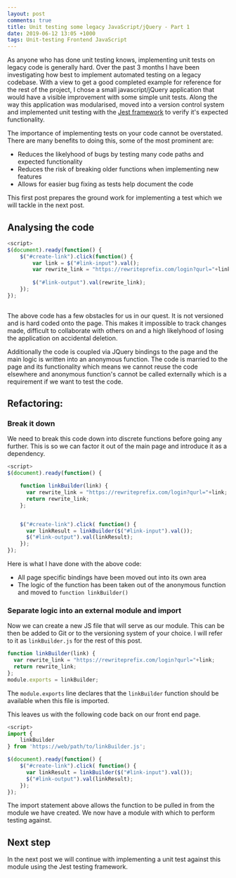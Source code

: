```yaml
---
layout: post
comments: true
title: Unit testing some legacy JavaScript/jQuery - Part 1
date: 2019-06-12 13:05 +1000
tags: Unit-testing Frontend JavaScript
---
```

As anyone who has done unit testing knows, implementing unit tests on legacy code is generally hard. Over the past 3 months I have been investigating how best to implement automated testing on a legacy codebase. With a view to get a good completed example for reference for the rest of the project, I chose a small javascript/jQuery application that would have a visible improvement with some simple unit tests. Along the way this application was modularised, moved into a version control system and implemented unit testing with the [Jest framework](https://jestjs.io) to verify it's expected functionality. 

The importance of implementing tests on your code cannot be overstated. There are many benefits to doing this, some of the most prominent are:
 - Reduces the likelyhood of bugs by testing many code paths and expected functionality
 - Reduces the risk of breaking older functions when implementing new features
 - Allows for easier bug fixing as tests help document the code

This first post prepares the ground work for implementing a test which we will tackle in the next post.

## Analysing the code

```javascript
<script>
$(document).ready(function() {
    $("#create-link").click(function() {
        var link = $("#link-input").val();
        var rewrite_link = "https://rewriteprefix.com/login?qurl="+link;
        
        $("#link-output").val(rewrite_link);
    });
});
        
```

The above code has a few obstacles for us in our quest. It is not versioned and is hard coded onto the page. This makes it impossible to track changes made, difficult to collaborate with others on and a high likelyhood of losing the application on accidental deletion. 

Additionally the code is coupled via JQuery bindings to the page and the main logic is written into an anonymous function. The code is married to the page and its functionality which means we cannot reuse the code elsewhere and anonymous function's cannot be called externally which is a requirement if we want to test the code.

## Refactoring:

### Break it down
We need to break this code down into discrete functions before going any further. This is so we can factor it out of the main page and introduce it as a dependency.

```javascript
<script>
$(document).ready(function() {

    function linkBuilder(link) {
      var rewrite_link = "https://rewriteprefix.com/login?qurl="+link;
      return rewrite_link;
    };


    $("#create-link").click( function() {
      var linkResult = linkBuilder($("#link-input").val());
      $("#link-output").val(linkResult);
    });
}); 
```

Here is what I have done with the above code:
 - All page specific bindings have been moved out into its own area
 - The logic of the function has been taken out of the anonymous function and moved to `function linkBuilder()`

### Separate logic into an external module and import

Now we can create a new JS file that will serve as our module. This can be then be added to Git or to the versioning system of your choice. I will refer to it as `linkBuilder.js` for the rest of this post.


```javascript
function linkBuilder(link) {
  var rewrite_link = "https://rewriteprefix.com/login?qurl="+link;
  return rewrite_link;
};
module.exports = linkBuilder;
```

The `module.exports` line declares that the `linkBuilder` function should be available when this file is imported.

This leaves us with the following code back on our front end page.

```javascript
<script>
import {
    linkBuilder
} from 'https://web/path/to/linkBuilder.js';

$(document).ready(function() {
    $("#create-link").click( function() {
      var linkResult = linkBuilder($("#link-input").val());
      $("#link-output").val(linkResult);
    });
}); 
```

The import statement above allows the function to be pulled in from the module we have created. We now have a module with which to perform testing against.

## Next step

In the next post we will continue with implementing a unit test against this module using the Jest testing framework.

